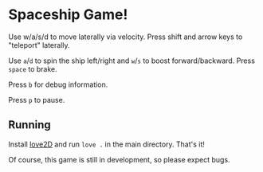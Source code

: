 # Spaceship Game!

Use w/a/s/d to move laterally via velocity. Press shift and arrow keys to "teleport" laterally.

Use `a`/`d` to spin the ship left/right and `w`/`s` to boost forward/backward. Press `space` to brake.

Press `b` for debug information.

Press `p` to pause.

## Running

Install [love2D](https://love2d.org/) and run `love .` in the main directory. That's it!

Of course, this game is still in development, so please expect bugs.
